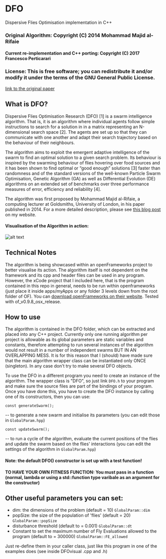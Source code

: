 # DFO
Dispersive Flies Optimisation implementation in C++

### Original Algorithm: Copyright (C) 2014 Mohammad Majid al-Rifaie
#### Current re-implementation and C++ porting: Copyright (C) 2017 Francesco Perticarari

### License: This is free software; you can redistribute it and/or modify it under the terms of the GNU General Public License.

[link to the original paper](http://doc.gold.ac.uk/mohammad/DFO/)

## What is DFO?

Dispersive Flies Optimisation Research (DFO) [1] is a swarm intelligence algorithm. That is, it is an algorithm where individual agents follow simple instructions to search for a solution in in a matrix representing an N-dimensional search space [2]. The agents are set up so that they can communicate with one another and adapt their search trajectory based on the behaviour of their neighbours.

The algorithm aims to exploit the emergent adaptive intelligence of the swarm to find an optimal solution to a given search problem. Its behaviour is inspired by the swarming behaviour of flies hovering over food sources and it has been shown to find optimal or “good enough” solutions [3] faster than randomness and of the standard versions of the well-known Particle Swarm Optimisation, Genetic Algorithm (GA) as well as Differential Evolution (DE) algorithms on an extended set of benchmarks over three performance measures of error, efficiency and reliability [4].

The algorithm was first proposed by Mohammad Majid al-Rifaie, a computing lecturer at Goldsmiths, University of London, in his paper published in 2014. For a more detailed description, please see [this blog post](http://francescoperticarari.com/dispersive-flies-optimisation/) on my website.

#### Visualisation of the Algorithm in action:

![alt text](https://i1.wp.com/upload.wikimedia.org/wikipedia/commons/e/ec/ParticleSwarmArrowsAnimation.gif "Visualisation of the Algorithm in action")

## Technical Notes

The algorithm is being showcased within an openFrameworks project to better visualise its action. The algorithm itself is not dependent on the framework and its cpp and header files can be used in any program. However, the xCode project that I included here, that is the program contained in this repo in general, needs to be run within openframeworks (just place it inside apps/myApps or any folder 3 levels down from the root folder of OF). You can [download openFrameworks on their website](http://openframeworks.cc/download/). Tested with of_v0.9.8_osx_release.

## How to use

The algorithm is contained in the DFO folder, which can be extracted and placed into any C++ project. Currently only one running algorithm per project is allowable as its global parameters are static variables and constants, therefore attempting to run several instances of the algorithm would not result in a number of independent swarms BUT IN  AN OVERLAPPING MESS. It is for this reason that I (should) have made sure that the main algorithm wrapper class can be instantiated only ONCE (singleton). In any case don't try to make several DFO objects.

To use the DFO in a different program you need to create an instance of the algorithm. The wrapper class is "DFO", so just link `DFO.h` to your program and make sure the source files are part of the bindings of your program. Once you have done this, you have to create the DFO instance by calling one of its constructors, then you can use:

```
const generateSwarm();
```

-- to generate a new swarm and initialise its parameters (you can edit those in `GlobalParam.hpp`)

```
const updateSwarm();
```

-- to run a cycle of the algorithm, evaluate the current positions of the flies and update the swarm based on the flies' interactions  (you can edit the settings of the algorithm in `GlobalParam.hpp`)

#### Note: the default DFO() constructor is set up with a test function!
#### TO HAVE YOUR OWN FITNESS FUNCTION: You must pass in a function (normal, lambda or using a std::function type varibale as an argument for the constructor)

## Other useful parameters you can set:

* dim: the dimensions of the problem (default = 10)
 `GlobalParam::dim `
* popSize: the size of the population of 'flies' (default = 20)
 `GlobalParam::popSize `
* disturbance threshold (default to = 0.001)
 `GlobalParam::dt `
* Constant to set the maximum number of Fly Evaluations allowed to the program (default to = 300000)
 `GlobalParam::FE_allowed `

Just re-define them in your caller class, just like this program in one of the examples does (see inside DFOvisual .cpp and .h)

